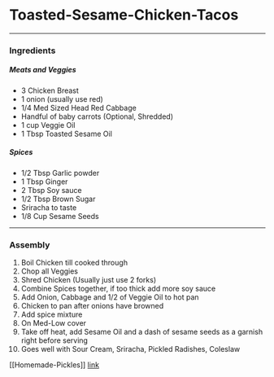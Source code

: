 # Toasted-Sesame-Chicken-Tacos

---
### Ingredients

##### Meats and Veggies
- 3 Chicken Breast
- 1 onion (usually use red)
- 1/4 Med Sized Head Red Cabbage
- Handful of baby carrots (Optional, Shredded)
- 1 cup Veggie Oil
- 1 Tbsp Toasted Sesame Oil

##### Spices
- 1/2 Tbsp Garlic powder
- 1 Tbsp Ginger
- 2 Tbsp Soy sauce
- 1/2 Tbsp Brown Sugar
- Sriracha to taste
- 1/8 Cup Sesame Seeds

---
### Assembly
1) Boil Chicken till cooked through
2) Chop all Veggies
3) Shred Chicken (Usually just use 2 forks)
4) Combine Spices together, if too thick add more soy sauce
5) Add Onion, Cabbage and 1/2 of Veggie Oil to hot pan
6) Chicken to pan after onions have browned
7) Add spice mixture
8) On Med-Low cover
9) Take off heat, add Sesame Oil and a dash of sesame seeds as a garnish right before serving
10) Goes well with Sour Cream, Sriracha, Pickled Radishes, Coleslaw

[[Homemade-Pickles]] [link](Homemade-Pickles.md)

